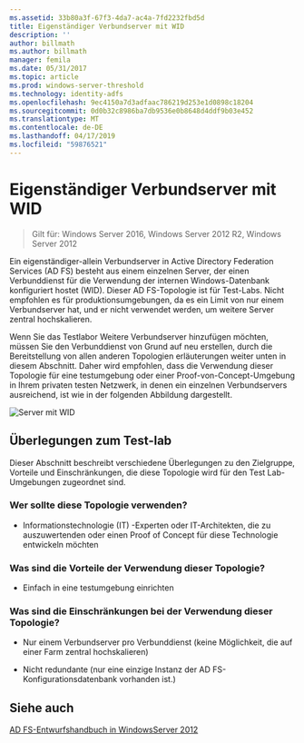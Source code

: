 ```yaml
---
ms.assetid: 33b80a3f-67f3-4da7-ac4a-7fd2232fbd5d
title: Eigenständiger Verbundserver mit WID
description: ''
author: billmath
ms.author: billmath
manager: femila
ms.date: 05/31/2017
ms.topic: article
ms.prod: windows-server-threshold
ms.technology: identity-adfs
ms.openlocfilehash: 9ec4150a7d3adfaac786219d253e1d0898c18204
ms.sourcegitcommit: 0d0b32c8986ba7db9536e0b8648d4ddf9b03e452
ms.translationtype: MT
ms.contentlocale: de-DE
ms.lasthandoff: 04/17/2019
ms.locfileid: "59876521"
---
```

# <a name="stand-alone-federation-server-using-wid"></a>Eigenständiger Verbundserver mit WID

>Gilt für: Windows Server 2016, Windows Server 2012 R2, Windows Server 2012

Ein eigenständiger\-allein Verbundserver in Active Directory Federation Services \(AD FS\) besteht aus einem einzelnen Server, der einen Verbunddienst für die Verwendung der internen Windows-Datenbank konfiguriert hostet \(WID\). Dieser AD FS-Topologie ist für Test-Labs. Nicht empfohlen es für produktionsumgebungen, da es ein Limit von nur einem Verbundserver hat, und er nicht verwendet werden, um weitere Server zentral hochskalieren.  
  
Wenn Sie das Testlabor Weitere Verbundserver hinzufügen möchten, müssen Sie den Verbunddienst von Grund auf neu erstellen, durch die Bereitstellung von allen anderen Topologien erläuterungen weiter unten in diesem Abschnitt. Daher wird empfohlen, dass die Verwendung dieser Topologie für eine testumgebung oder einer Proof\-von\-Concept-Umgebung in Ihrem privaten testen Netzwerk, in denen ein einzelnen Verbundservers ausreichend, ist wie in der folgenden Abbildung dargestellt.  
  
![Server mit WID](media/FedServerWID.gif)  
  
## <a name="test-lab-considerations"></a>Überlegungen zum Test-lab  
Dieser Abschnitt beschreibt verschiedene Überlegungen zu den Zielgruppe, Vorteile und Einschränkungen, die diese Topologie wird für den Test Lab-Umgebungen zugeordnet sind.  
  
### <a name="who-should-use-this-topology"></a>Wer sollte diese Topologie verwenden?  
  
-   Informationstechnologie \(IT\) -Experten oder IT-Architekten, die zu auszuwertenden oder einen Proof of Concept für diese Technologie entwickeln möchten  
  
### <a name="what-are-the-benefits-of-using-this-topology"></a>Was sind die Vorteile der Verwendung dieser Topologie?  
  
-   Einfach in eine testumgebung einrichten  
  
### <a name="what-are-the-limitations-of-using-this-topology"></a>Was sind die Einschränkungen bei der Verwendung dieser Topologie?  
  
-   Nur einem Verbundserver pro Verbunddienst \(keine Möglichkeit, die auf einer Farm zentral hochskalieren\)  
  
-   Nicht redundante \(nur eine einzige Instanz der AD FS-Konfigurationsdatenbank vorhanden ist.\)  
  

## <a name="see-also"></a>Siehe auch
[AD FS-Entwurfshandbuch in WindowsServer 2012](AD-FS-Design-Guide-in-Windows-Server-2012.md)
